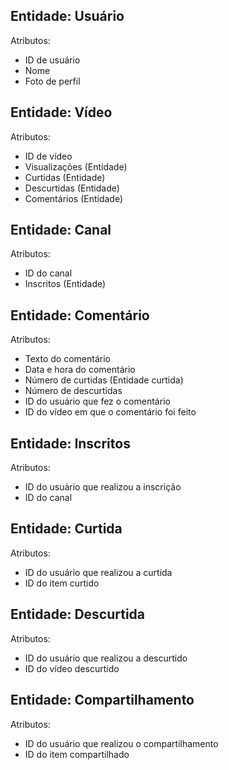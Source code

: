 ## Entidade: Usuário
Atributos:
- ID de usuário
- Nome
- Foto de perfil

## Entidade: Vídeo
Atributos:
- ID de vídeo
- Visualizações (Entidade)
- Curtidas (Entidade)
- Descurtidas (Entidade)
- Comentários (Entidade)

## Entidade: Canal
Atributos:
- ID do canal
- Inscritos (Entidade) 

## Entidade: Comentário
Atributos:
- Texto do comentário
- Data e hora do comentário
- Número de curtidas (Entidade curtida)
- Número de descurtidas
- ID do usuário que fez o comentário
- ID do vídeo em que o comentário foi feito

## Entidade: Inscritos
Atributos:
- ID do usuário que realizou a inscrição
- ID do canal

## Entidade: Curtida
Atributos:
- ID do usuário que realizou a curtida
- ID do item curtido

## Entidade: Descurtida
Atributos:
- ID do usuário que realizou a descurtido
- ID do vídeo descurtido

## Entidade: Compartilhamento
Atributos:
- ID do usuário que realizou o compartilhamento
- ID do item compartilhado
